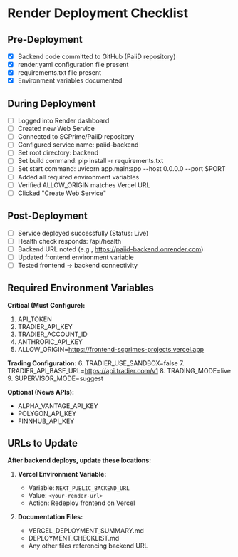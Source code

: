 # Render Deployment Checklist

## Pre-Deployment

- [x] Backend code committed to GitHub (PaiiD repository)
- [x] render.yaml configuration file present
- [x] requirements.txt file present
- [x] Environment variables documented

## During Deployment

- [ ] Logged into Render dashboard
- [ ] Created new Web Service
- [ ] Connected to SCPrime/PaiiD repository
- [ ] Configured service name: paiid-backend
- [ ] Set root directory: backend
- [ ] Set build command: pip install -r requirements.txt
- [ ] Set start command: uvicorn app.main:app --host 0.0.0.0 --port $PORT
- [ ] Added all required environment variables
- [ ] Verified ALLOW_ORIGIN matches Vercel URL
- [ ] Clicked "Create Web Service"

## Post-Deployment

- [ ] Service deployed successfully (Status: Live)
- [ ] Health check responds: /api/health
- [ ] Backend URL noted (e.g., https://paiid-backend.onrender.com)
- [ ] Updated frontend environment variable
- [ ] Tested frontend → backend connectivity

## Required Environment Variables

**Critical (Must Configure):**
1. API_TOKEN
2. TRADIER_API_KEY
3. TRADIER_ACCOUNT_ID
4. ANTHROPIC_API_KEY
5. ALLOW_ORIGIN=https://frontend-scprimes-projects.vercel.app

**Trading Configuration:**
6. TRADIER_USE_SANDBOX=false
7. TRADIER_API_BASE_URL=https://api.tradier.com/v1
8. TRADING_MODE=live
9. SUPERVISOR_MODE=suggest

**Optional (News APIs):**
- ALPHA_VANTAGE_API_KEY
- POLYGON_API_KEY
- FINNHUB_API_KEY

## URLs to Update

**After backend deploys, update these locations:**

1. **Vercel Environment Variable:**
   - Variable: `NEXT_PUBLIC_BACKEND_URL`
   - Value: `<your-render-url>`
   - Action: Redeploy frontend on Vercel

2. **Documentation Files:**
   - VERCEL_DEPLOYMENT_SUMMARY.md
   - DEPLOYMENT_CHECKLIST.md
   - Any other files referencing backend URL
